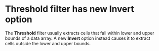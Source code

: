 # Threshold filter has new Invert option

The **Threshold** filter usually extracts cells that fall within lower and upper bounds of a data array. A new **Invert** option instead causes it to extract cells outside the lower and upper bounds.
